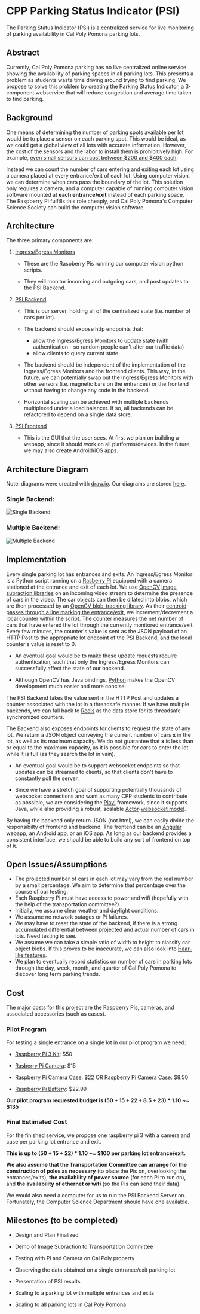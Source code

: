 # CPP Parking Status Indicator (PSI)

The Parking Status Indicator (PSI) is a centralized service for live monitoring of parking availability in Cal Poly Pomona parking lots.


## Abstract
Currently, Cal Poly Pomona parking has no live centralized online service showing the availability of parking spaces in all parking lots. This presents a problem as students waste time driving around trying to find parking. We propose to solve this problem by creating the Parking Status Indicator, a 3-component webservice that will reduce congestion and average time taken to find parking.

## Background

One means of determining the number of parking spots available per lot would be to place a sensor on each parking spot. This would be ideal, as we could get a global view of all lots with accurate information. However, the cost of the sensors and the labor to install them is prohibitively high. For example, [even small sensors can cost between $200 and $400 each](http://www.popularmechanics.com/technology/gadgets/a6528/smart-parking-systems-steer-drivers-to-open-spaces/).

Instead we can count the number of cars entering and exiting each lot using a camera placed at every entrance/exit of each lot. Using computer vision, we can determine when cars pass the boundary of the lot. This solution only requires a camera, and a computer capable of running computer vision software mounted at **each entrance/exit** instead of each parking space. The Raspberry Pi fulfills this role cheaply, and Cal Poly Pomona's Computer Science Society can build the computer vision software. 


## Architecture
The three primary components are:

1. [Ingress/Egress Monitors](https://github.com/cpp-css/cpp-parking-computer-vision)
	
	*  These are the Raspberry Pis running our computer vision python scripts. 

	*  They will monitor incoming and outgoing cars, and post updates to the PSI Backend.


2. [PSI Backend](https://github.com/cpp-css/cpp-parking-backend)

	*  This is our server, holding all of the centralized state (i.e. number of cars per lot).

	*  The backend should expose http endpoints that:
		*  allow the Ingress/Egress Monitors to update state (with authentication - so random people can't alter our traffic data)
		*  allow clients to query current state.

	*  The backend should be independent of the implementation of the Ingress/Egress Monitors and the frontend clients. This way, in the future, we can potentially swap out the Ingress/Egress Monitors with other sensors (i.e. magnetic bars on the entrances) or the frontend without having to change any code in the backend.

	*  Horizontal scaling can be achieved with multiple backends multiplexed under a load balancer. If so, all backends can be refactored to depend on a single data store.

3. [PSI Frontend](https://github.com/cpp-css/cpp-parking-frontend)

	*  This is the GUI that the user sees. At first we plan on building a webapp, since it should work on all platforms/devices. In the future, we may also create Android/iOS apps. 

## Architecture Diagram

Note: diagrams were created with [draw.io](https://draw.io). Our diagrams are stored [here](https://drive.google.com/file/d/0B5urvZjIEkRkOFJhd2ZyYWFwc2c/view?usp=sharing).

### Single Backend:

![Single Backend](images/SingleBackendArchitecture.png)


### Multiple Backend:

![Multiple Backend](images/MultipleBackendArchitecture.png)


## Implementation

Every single parking lot has entrances and exits. An Ingress/Egress Monitor is a Python script running on a [Rasberry Pi](https://www.raspberrypi.org/) equipped with a camera stationed at the entrance and exit of each lot. We use [OpenCV](http://opencv.org/) [image subraction libraries](http://docs.opencv.org/trunk/db/d5c/tutorial_py_bg_subtraction.html) on an incoming video stream to determine the presence of cars in the video. The car objects can then be dilated into blobs, which are then processed by an [OpenCV blob-tracking library](https://www.learnopencv.com/blob-detection-using-opencv-python-c/). As their [centroid passes through a line marking the entrance/exit](https://github.com/andrewssobral/simple_vehicle_counting), we increment/decrement a local counter within the script. The counter measures the net number of cars that have entered the lot through the currently monitored entrance/exit. Every few minutes, the counter's value is sent as the JSON payload of an HTTP Post to the appropriate lot endpoint of the PSI Backend, and the local counter's value is reset to 0. 

*  An eventual goal would be to make these update requests require authentication, such that only the Ingress/Egress Monitors can successfully affect the state of our backend.

*  Although OpenCV has Java bindings, [Python](http://docs.opencv.org/3.0-beta/doc/py_tutorials/py_tutorials.html) makes the OpenCV development much easier and more concise.


The PSI Backend takes the value sent in the HTTP Post and updates a counter associated with the lot in a threadsafe manner. If we have multiple backends, we can fall back to [Redis](https://redis.io/) as the data store for its threadsafe synchronized counters. 

The Backend also exposes endpoints for clients to request the state of any lot. We return a JSON object conveying the current number of cars __x__ in the lot, as well as its maximum capacity. We do not guarantee that __x__ is less than or equal to the maximum capacity, as it is possible for cars to enter the lot while it is full (as they search the lot in vain). 

*  An eventual goal would be to support websocket endpoints so that updates can be streamed to clients, so that clients don't have to constantly poll the server.  

*  Since we have a stretch goal of supporting potentially thousands of websocket connections and want as many CPP students to contribute as possible, we are considering the [Play!](https://www.playframework.com/) framework, since it supports Java, while also providing a robust, scalable [Actor](http://akka.io/)-[websocket model](https://www.playframework.com/documentation/2.5.x/JavaWebSockets).


By having the backend only return JSON (not html), we can easily divide the responsibilty of frontend and backend. The frontend can be an [Angular](https://angularjs.org/) webapp, an Android app, or an iOS app. As long as our backend provides a consistent interface, we should be able to build any sort of frontend on top of it.



## Open Issues/Assumptions

*  The projected number of cars in each lot may vary from the real number by a small percentage. We aim to determine that percentage over the course of our testing. 
*  Each Raspberry Pi must have access to power and wifi (hopefully with the help of the transportation committee?). 
*  Initially, we assume clear weather and daylight conditions.
*  We assume no network outages or Pi failures. 
*  We may have to reset the state of the backend, if there is a strong accumulated differential between projected and actual number of cars in lots. Need testing to see.
*  We assume we can take a simple ratio of width to height to classify car object blobs. If this proves to be inaccurate, we can also look into [Haar-like features](https://en.wikipedia.org/wiki/Haar-like_features).
*  We plan to eventually record statistics on number of cars in parking lots through the day, week, month, and quarter of Cal Poly Pomona to discover long term parking trends. 


## Cost


The major costs for this project are the Raspberry Pis, cameras, and associated accessories (such as cases).

### Pilot Program

For testing a single entrance on a single lot in our pilot program we need:

*  [Raspberry Pi 3 Kit](https://www.amazon.com/CanaKit-Raspberry-Clear-Power-Supply/dp/B01C6EQNNK/ref=sr_1_3?ie=UTF8&qid=1483666861&sr=8-3&keywords=raspberry+pi+3): $50


*  [Rasberry Pi Camera](https://www.amazon.com/Arducam-Megapixels-Sensor-OV5647-Raspberry/dp/B012V1HEP4/ref=sr_1_2?ie=UTF8&qid=1483666978&sr=8-2&keywords=raspberry+pi+3+camera): $15
	

*  [Raspberry Pi Camera Case](https://www.amazon.com/TEK-CAM3-Raspberry-Camera-Module-Black/dp/B01H1BIE2Q/ref=sr_1_1?ie=UTF8&qid=1483696074&sr=8-1&keywords=raspberry+pi+camera+case&refinements=p_72%3A2661618011): $22 OR [Raspberry Pi Camera Case](https://www.amazon.com/Latest-Raspberry-Camera-Case-Megapixel/dp/B00IJZJKK4/ref=pd_sbs_147_2?_encoding=UTF8&pd_rd_i=B00IJZJKK4&pd_rd_r=XHJ7AJT5H7DX8DB0HDR9&pd_rd_w=ZhddD&pd_rd_wg=oGNhW&psc=1&refRID=XHJ7AJT5H7DX8DB0HDR9): $8.50


*  [Raspberry Pi Battery](https://www.amazon.com/Intocircuit-11200mAh-Portable-Charger-External/dp/B00BB5GR0A/ref=sr_1_1?ie=UTF8&qid=1483667604&sr=8-1&keywords=intocircuit+11200): $22.99


**Our pilot program requested budget is (50 + 15 + 22 + 8.5 + 23) * 1.10 ~= $135**


### Final Estimated Cost

For the finished service, we propose one raspberry pi 3 with a camera and case per parking lot entrance and exit. 

**This is up to (50 + 15 + 22) * 1.10 ~= $100 per parking lot entrance/exit.** 

**We also assume that the Transportation Committee can arrange for the construction of poles as necessary** (to place the Pis on, overlooking the entrances/exits), **the availability of power source** (for each Pi to run on), and **the availability of ethernet or wifi** (so the Pis can send their data). 

We would also need a computer for us to run the PSI Backend Server on. Fortunately, the Computer Science Department should have one available.


## Milestones (to be completed)

*  Design and Plan Finalized

*  Demo of Image Subraction to Transportation Committee

*  Testing with Pi and Camera on Cal Poly property

*  Observing the data obtained on a single entrance/exit parking lot

*  Presentation of PSI results

*  Scaling to a parking lot with multiple entrances and exits

*  Scaling to all parking lots in Cal Poly Pomona
